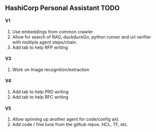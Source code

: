 ## HashiCorp Personal Assistant TODO
#### V1
1. Use embeddings from common crawler
2. Allow for search of RAG, duckduckGo, python runner and url verifier with multiple agent steps/chain. 
3. Add tab to help RFP writing
#### V3
1. Work on Image recognition/extraction
#### V4
1. Add tab to help PRD writing
2. Add tab to help RFC writing
#### V5
1. Allow spinning up another agent for code/config aid.
2. Add code  / fine tune from the github repos. HCL, TF, etc.
